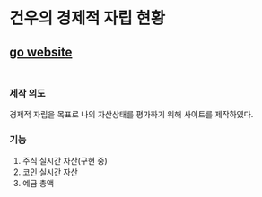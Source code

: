 # 건우의 경제적 자립 현황
## [go website](https://gunwoo.netlify.app/)<br><br>

### 제작 의도
경제적 자립을 목표로 나의 자산상태를 평가하기 위해 사이트를 제작하였다.

### 기능
1. 주식 실시간 자산(구현 중)
2. 코인 실시간 자산
3. 예금 총액
